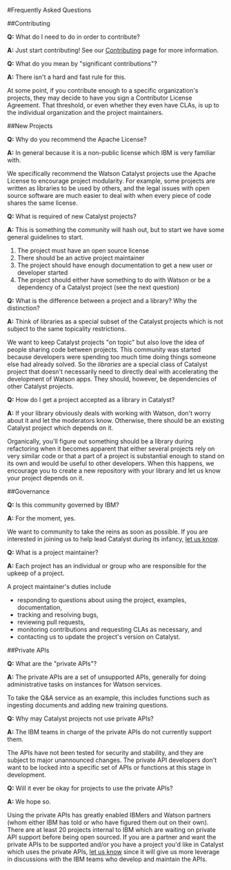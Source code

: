 #Frequently Asked Questions

##Contributing

**Q:** What do I need to do in order to contribute?

**A:** Just start contributing! See our [Contributing](Contributing.md) page for more information.


**Q:** What do you mean by "significant contributions"?

**A:** There isn't a hard and fast rule for this.

At some point, if you contribute enough to a specific organization's projects, they may decide to have you sign a Contributor License Agreement. That threshold, or even whether they even have CLAs, is up to the individual organization and the project maintainers.

##New Projects

**Q:** Why do you recommend the Apache License?

**A:** In general because it is a non-public license which IBM is very familiar with.

We specifically recommend the Watson Catalyst projects use the Apache License to encourage project modularity. For example, some projects are written as libraries to be used by others, and the legal issues with open source software are much easier to deal with when every piece of code shares the same license.


**Q:** What is required of new Catalyst projects?

**A:** This is something the community will hash out, but to start we have some general guidelines to start.

1. The project must have an open source license
2. There should be an active project maintainer
3. The project should have enough documentation to get a new user or developer started 
4. The project should either have something to do with Watson or be a dependency of a Catalyst project (see the next question)


**Q:** What is the difference between a project and a library? Why the distinction?

**A:** Think of libraries as a special subset of the Catalyst projects which is not subject to the same topicality restrictions.

We want to keep Catalyst projects "on topic" but also love the idea of people sharing code between projects. This community was started because developers were spending too much time doing things someone else had already solved. So the *libraries* are a special class of Catalyst project that doesn't necessarily need to directly deal with accelerating the development of Watson apps. They should, however, be dependencies of other Catalyst projects.


**Q:** How do I get a project accepted as a library in Catalyst?

**A:** If your library obviously deals with working with Watson, don't worry about it and let the moderators know. Otherwise, there should be an existing Catalyst project which depends on it.

Organically, you'll figure out something should be a library during refactoring when it becomes apparent that either several projects rely on very similar code or that a part of a project is substantial enough to stand on its own and would be useful to other developers. When this happens, we encourage you to create a new repository with your library and let us know your project depends on it.

##Governance

**Q:** Is this community governed by IBM?

**A:** For the moment, yes.

We want to community to take the reins as soon as possible. If you are interested in joining us to help lead Catalyst during its infancy, [let us know](ostools@us.ibm.com).


**Q:** What is a project maintainer?

**A:** Each project has an individual or group who are responsible for the upkeep of a project.

A project maintainer's duties include
* responding to questions about using the project, examples, documentation,
* tracking and resolving bugs,
* reviewing pull requests,
* monitoring contributions and requesting CLAs as necessary, and
* contacting us to update the project's version on Catalyst.

##Private APIs

**Q:** What are the "private APIs"?

**A:** The private APIs are a set of unsupported APIs, generally for doing administrative tasks on instances for Watson services.

To take the Q&A service as an example, this includes functions such as ingesting documents and adding new training questions.


**Q:** Why may Catalyst projects not use private APIs?

**A:** The IBM teams in charge of the private APIs do not currently support them.

The APIs have not been tested for security and stability, and they are subject to major unannounced changes. The private API developers don't want to be locked into a specific set of APIs or functions at this stage in development.


**Q:** Will it ever be okay for projects to use the private APIs?

**A:** We hope so.

Using the private APIs has greatly enabled IBMers and Watson partners (whom either IBM has told or who have figured them out on their own). There are at least 20 projects internal to IBM which are waiting on private API support before being open sourced. If you are a partner and want the private APIs to be supported and/or you have a project you'd like in Catalyst which uses the private APIs, [let us know](ostools@us.ibm.com) since it will give us more leverage in discussions with the IBM teams who develop and maintain the APIs.